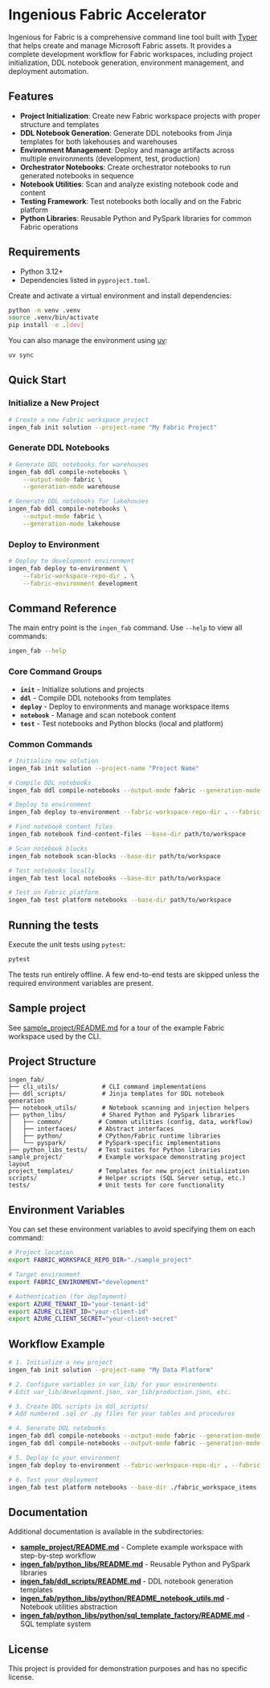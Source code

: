 # Ingenious Fabric Accelerator

Ingenious for Fabric is a comprehensive command line tool built with [Typer](https://typer.tiangolo.com/) that helps create and manage Microsoft Fabric assets. It provides a complete development workflow for Fabric workspaces, including project initialization, DDL notebook generation, environment management, and deployment automation.

## Features

- **Project Initialization**: Create new Fabric workspace projects with proper structure and templates
- **DDL Notebook Generation**: Generate DDL notebooks from Jinja templates for both lakehouses and warehouses
- **Environment Management**: Deploy and manage artifacts across multiple environments (development, test, production)
- **Orchestrator Notebooks**: Create orchestrator notebooks to run generated notebooks in sequence
- **Notebook Utilities**: Scan and analyze existing notebook code and content
- **Testing Framework**: Test notebooks both locally and on the Fabric platform
- **Python Libraries**: Reusable Python and PySpark libraries for common Fabric operations

## Requirements

- Python 3.12+
- Dependencies listed in `pyproject.toml`.

Create and activate a virtual environment and install dependencies:

```bash
python -m venv .venv
source .venv/bin/activate
pip install -e .[dev]
```

You can also manage the environment using [uv](https://github.com/astral-sh/uv):

```bash
uv sync
```

## Quick Start

### Initialize a New Project

```bash
# Create a new Fabric workspace project
ingen_fab init solution --project-name "My Fabric Project"
```

### Generate DDL Notebooks

```bash
# Generate DDL notebooks for warehouses
ingen_fab ddl compile-notebooks \
    --output-mode fabric \
    --generation-mode warehouse

# Generate DDL notebooks for lakehouses  
ingen_fab ddl compile-notebooks \
    --output-mode fabric \
    --generation-mode lakehouse
```

### Deploy to Environment

```bash
# Deploy to development environment
ingen_fab deploy to-environment \
    --fabric-workspace-repo-dir . \
    --fabric-environment development
```

## Command Reference

The main entry point is the `ingen_fab` command. Use `--help` to view all commands:

```bash
ingen_fab --help
```

### Core Command Groups

- **`init`** - Initialize solutions and projects
- **`ddl`** - Compile DDL notebooks from templates
- **`deploy`** - Deploy to environments and manage workspace items
- **`notebook`** - Manage and scan notebook content
- **`test`** - Test notebooks and Python blocks (local and platform)

### Common Commands

```bash
# Initialize new solution
ingen_fab init solution --project-name "Project Name"

# Compile DDL notebooks
ingen_fab ddl compile-notebooks --output-mode fabric --generation-mode warehouse

# Deploy to environment
ingen_fab deploy to-environment --fabric-workspace-repo-dir . --fabric-environment development

# Find notebook content files
ingen_fab notebook find-content-files --base-dir path/to/workspace

# Scan notebook blocks
ingen_fab notebook scan-blocks --base-dir path/to/workspace

# Test notebooks locally
ingen_fab test local notebooks --base-dir path/to/workspace

# Test on Fabric platform
ingen_fab test platform notebooks --base-dir path/to/workspace
```

## Running the tests

Execute the unit tests using `pytest`:

```bash
pytest
```

The tests run entirely offline. A few end-to-end tests are skipped unless the required environment variables are present.

## Sample project

See [sample_project/README.md](sample_project/README.md) for a tour of the example Fabric workspace used by the CLI.

## Project Structure

```
ingen_fab/
├── cli_utils/            # CLI command implementations
├── ddl_scripts/          # Jinja templates for DDL notebook generation
├── notebook_utils/       # Notebook scanning and injection helpers
├── python_libs/          # Shared Python and PySpark libraries
│   ├── common/          # Common utilities (config, data, workflow)
│   ├── interfaces/      # Abstract interfaces
│   ├── python/          # CPython/Fabric runtime libraries
│   └── pyspark/         # PySpark-specific implementations
├── python_libs_tests/   # Test suites for Python libraries
sample_project/          # Example workspace demonstrating project layout
project_templates/       # Templates for new project initialization
scripts/                 # Helper scripts (SQL Server setup, etc.)
tests/                   # Unit tests for core functionality
```

## Environment Variables

You can set these environment variables to avoid specifying them on each command:

```bash
# Project location
export FABRIC_WORKSPACE_REPO_DIR="./sample_project"

# Target environment
export FABRIC_ENVIRONMENT="development"

# Authentication (for deployment)
export AZURE_TENANT_ID="your-tenant-id"
export AZURE_CLIENT_ID="your-client-id"
export AZURE_CLIENT_SECRET="your-client-secret"
```

## Workflow Example

```bash
# 1. Initialize a new project
ingen_fab init solution --project-name "My Data Platform"

# 2. Configure variables in var_lib/ for your environments
# Edit var_lib/development.json, var_lib/production.json, etc.

# 3. Create DDL scripts in ddl_scripts/
# Add numbered .sql or .py files for your tables and procedures

# 4. Generate DDL notebooks
ingen_fab ddl compile-notebooks --output-mode fabric --generation-mode warehouse
ingen_fab ddl compile-notebooks --output-mode fabric --generation-mode lakehouse

# 5. Deploy to your environment
ingen_fab deploy to-environment --fabric-workspace-repo-dir . --fabric-environment development

# 6. Test your deployment
ingen_fab test platform notebooks --base-dir ./fabric_workspace_items
```


## Documentation

Additional documentation is available in the subdirectories:

- **[sample_project/README.md](sample_project/README.md)** - Complete example workspace with step-by-step workflow
- **[ingen_fab/python_libs/README.md](ingen_fab/python_libs/README.md)** - Reusable Python and PySpark libraries
- **[ingen_fab/ddl_scripts/README.md](ingen_fab/ddl_scripts/README.md)** - DDL notebook generation templates
- **[ingen_fab/python_libs/python/README_notebook_utils.md](ingen_fab/python_libs/python/README_notebook_utils.md)** - Notebook utilities abstraction
- **[ingen_fab/python_libs/python/sql_template_factory/README.md](ingen_fab/python_libs/python/sql_template_factory/README.md)** - SQL template system

## License

This project is provided for demonstration purposes and has no specific license.
